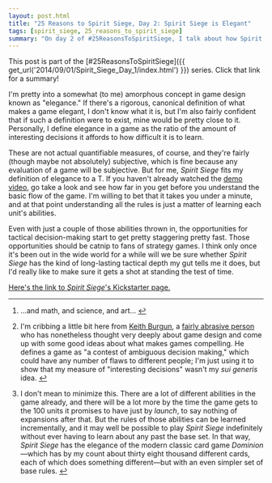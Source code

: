 ```yaml
---
layout: post.html
title: "25 Reasons to Spirit Siege, Day 2: Spirit Siege is Elegant"
tags: [spirit_siege, 25_reasons_to_spirit_siege]
summary: "On day 2 of #25ReasonsToSpiritSiege, I talk about how Spirit Siege fits my definition of an elegant game."
---
```


This post is part of the [#25ReasonsToSpiritSiege]({{ get_url('2014/09/01/Spirit_Siege_Day_1/index.html') }}) series. Click that link for a summary!

I'm pretty into a somewhat (to me) amorphous concept in game design<sup id="ref1"><a href="#foot1" class="ref"></a></sup> known as "elegance." If there's a rigorous, canonical definition of what makes a game elegant, I don't know what it is, but I'm also fairly confident that if such a definition were to exist, mine would be pretty close to it. Personally, I define elegance in a game as the ratio of the amount of interesting decisions it affords to how difficult it is to learn<sup id="ref2"><a href="#foot2" class="ref"></a></sup>.

These are not actual quantifiable measures, of course, and they're fairly (though maybe not absolutely) subjective, which is fine because any evaluation of a game will be subjective. But for me, _Spirit Siege_ fits my definition of elegance to a T. If you haven't already watched the [demo video](https://www.youtube.com/watch?v=w1CgPs3eZXo), go take a look and see how far in you get before you understand the basic flow of the game. I'm willing to bet that it takes you under a minute, and at that point understanding all the rules is just a matter of learning each unit's abilities<sup id="ref3"><a href="#foot3" class="ref"></a></sup>.

Even with just a couple of those abilities thrown in, the opportunities for tactical decision-making start to get pretty staggering pretty fast. Those opportunities should be catnip to fans of strategy games. I think only once it's been out in the wide world for a while will we be sure whether _Spirit Siege_ has the kind of long-lasting tactical depth my gut tells me it does, but I'd really like to make sure it gets a shot at standing the test of time.

[Here's the link to _Spirit Siege_'s Kickstarter page.](https://www.kickstarter.com/projects/1796662059/spirit-siege-your-five-minute-strategy-game-fix)

-----

<ol>
<li class="foot" id="foot1"><p>...and math, and science, and art... <a href="#ref1">↩</a></p></li>
<li class="foot" id="foot2"><p>I'm cribbing a little bit here from <a href="http://keithburgun.net/">Keith Burgun</a>, a <a href="http://alfredmacdonald.com/2013/04/07/leave-burgun-alone/">fairly abrasive person</a> who has nonetheless thought very deeply about game design and come up with some good ideas about what makes games compelling. He defines a game as "a contest of ambiguous decision making," which could have any number of flaws to different people; I'm just using it to show that my measure of "interesting decisions" wasn't my <em>sui generis</em> idea. <a href="#ref2">↩</a></p></li>
<li class="foot" id="foot3"><p>I don't mean to minimize this. There are a lot of different abilities in the game already, and there will be a lot more by the time the game gets to the 100 units it promises to have just by <em>launch</em>, to say nothing of expansions after that. But the rules of those abilities can be learned incrementally, and it may well be possible to play <em>Spirit Siege</em> indefinitely without ever having to learn about any past the base set. In that way, <em>Spirit Siege</em> has the elegance of the modern classic card game <em>Dominion</em>—which has by my count about thirty eight thousand different cards, each of which does something different—but with an even simpler set of base rules. <a href="#ref3">↩</a></p></li>
</ol>